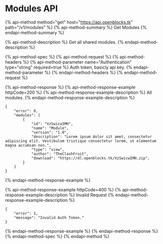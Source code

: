 # Modules API

{% api-method method="get" host="https://api.openblocks.tk" path="/v1/modules" %}
{% api-method-summary %}
Get Modules
{% endapi-method-summary %}

{% api-method-description %}
Get all shared modules.
{% endapi-method-description %}

{% api-method-spec %}
{% api-method-request %}
{% api-method-headers %}
{% api-method-parameter name="Authentication" type="string" required=true %}
Auth token, basicly api key.
{% endapi-method-parameter %}
{% endapi-method-headers %}
{% endapi-method-request %}

{% api-method-response %}
{% api-method-response-example httpCode=200 %}
{% api-method-response-example-description %}
All modules.
{% endapi-method-response-example-description %}

```text
{
    "error": 0,
    "modules": [
        {
            "id": "VzSwicwIMH",
            "name": "Module",
            "version": "1.0",
            "description": "Lorem ipsum dolor sit amet, consectetur adipiscing elit. Vestibulum tristique consectetur lorem, ut elementum magna accumsan non.",
            "type": "view",
            "author": "TheClashFruit",
            "download": "https://dl.openblocks.tk/VzSwicwIMH.zip",
        }
    ]
}
```
{% endapi-method-response-example %}

{% api-method-response-example httpCode=400 %}
{% api-method-response-example-description %}
Invalid Request
{% endapi-method-response-example-description %}

```text
{
    "error": 1,
    "message": "Invalid Auth Token."
}
```
{% endapi-method-response-example %}
{% endapi-method-response %}
{% endapi-method-spec %}
{% endapi-method %}

